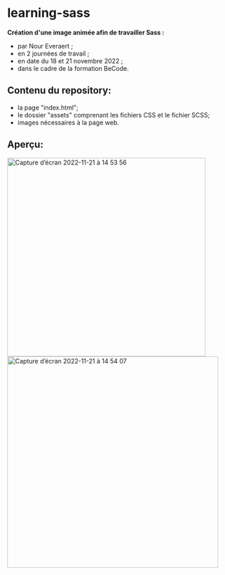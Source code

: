 # learning-sass
**Création d'une image animée afin de travailler Sass :**   
* par Nour Everaert ;
* en 2 journées de travail ;
* en date du 18 et 21 novembre 2022 ;
* dans le cadre de la formation BeCode.

## Contenu du repository:

* la page "index.html";
* le dossier "assets" comprenant les fichiers CSS et le fichier SCSS;
* images nécessaires à la page web.

## Aperçu:
<img width="452" alt="Capture d’écran 2022-11-21 à 14 53 56" src="https://user-images.githubusercontent.com/117478874/203072435-b4fba341-2c65-4d87-a7b3-0d6eff36c0fc.png">
<img width="481" alt="Capture d’écran 2022-11-21 à 14 54 07" src="https://user-images.githubusercontent.com/117478874/203072449-c9b41b22-324c-4ff2-abcd-bf6778a3549d.png">
